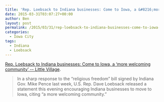```yaml
---
title: 'Rep. Loebsack to Indiana businesses: Come to Iowa, a &#8216;more welcoming community&#8217;'
date: 2015-03-31T03:07:27+00:00
author: Ben
layout: post
permalink: /2015/03/31/rep-loebsack-to-indiana-businesses-come-to-iowa-a-more-welcoming-community/
categories:
  - Iowa City
tags:
  - Indiana
  - Loebsack
---
```

[Rep. Loebsack to Indiana businesses: Come to Iowa, a &#8216;more welcoming community&#8217; -- Little Village](http://littlevillagemag.com/rep-loebsack-to-indiana-businesses-come-to-iowa-a-more-welcoming-community/).

> In a sharp response to the “religious freedom” bill signed by Indiana Gov. Mike Pence last week, U.S. Rep. Dave Loebsack released a statement this evening encouraging Indiana businesses to move to Iowa, citing “a more welcoming community.”